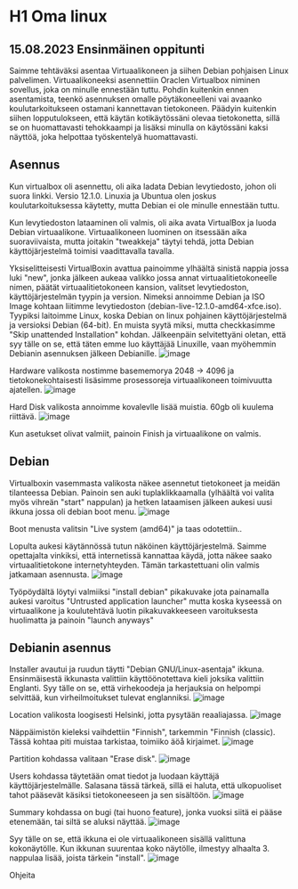 # H1 Oma linux

## 15.08.2023 Ensinmäinen oppitunti

Saimme tehtäväksi asentaa Virtuaalikoneen ja siihen Debian pohjaisen Linux palvelimen. Virtuaalikoneeksi asennettiin Oraclen Virtualbox niminen sovellus, joka on minulle ennestään tuttu. Pohdin kuitenkin ennen asentamista, teenkö asennuksen omalle pöytäkoneelleni vai avaanko koulutarkoitukseen ostamani kannettavan tietokoneen. Päädyin kuitenkin siihen lopputulokseen, että käytän kotikäytössäni olevaa tietokonetta, sillä se on huomattavasti tehokkaampi ja lisäksi minulla on käytössäni kaksi näyttöä, joka helpottaa työskentelyä huomattavasti.

## Asennus

Kun virtualbox oli asennettu, oli aika ladata Debian levytiedosto, johon oli suora linkki. Versio 12.1.0. Linuxia ja Ubuntua olen joskus koulutarkoituksessa käytetty, mutta Debian ei ole minulle ennestään tuttu. 

Kun levytiedoston lataaminen oli valmis, oli aika avata VirtualBox ja luoda Debian virtuaalikone. Virtuaalikoneen luominen on itsessään aika suoraviivaista, mutta joitakin "tweakkeja" täytyi tehdä, jotta Debian käyttöjärjestelmä toimisi vaadittavalla tavalla.

Yksiselitteisesti VirtualBoxin avattua painoimme ylhäältä sinistä nappia jossa luki "new", jonka jälkeen aukeaa valikko jossa annat virtuaalitietokoneelle nimen, päätät virtuaalitietokoneen kansion, valitset levytiedoston, käyttöjärjestelmän tyypin ja version. Nimeksi annoimme Debian ja ISO Image kohtaan liitimme levytiedoston (debian-live-12.1.0-amd64-xfce.iso). Tyypiksi laitoimme Linux, koska Debian on linux pohjainen käyttöjärjestelmä ja versioksi Debian (64-bit). En muista syytä miksi, mutta checkkasimme "Skip unattended Installation" kohdan. Jälkeenpäin selvitettyäni oletan, että syy tälle on se, että täten emme luo käyttäjää Linuxille, vaan myöhemmin Debianin asennuksen jälkeen Debianille.
![image](https://github.com/bgz859/linux-kurssi/assets/143337738/7b66c1a1-2ef6-474a-9f3e-2e947ee92504)

Hardware valikosta nostimme basememorya 2048 -> 4096 ja tietokonekohtaisesti lisäsimme prosessoreja virtuaalikoneen toimivuutta ajatellen.
![image](https://github.com/bgz859/linux-kurssi/assets/143337738/a6d8a623-4bba-4cfc-83da-378460385612)

Hard Disk valikosta annoimme kovalevlle lisää muistia. 60gb oli kuulema riittävä. 
![image](https://github.com/bgz859/linux-kurssi/assets/143337738/4a4b2e90-8290-4a71-9262-19b7b4b79f9b)

Kun asetukset olivat valmiit, painoin Finish ja virtuaalikone on valmis.

## Debian

Virtualboxin vasemmasta valikosta näkee asennetut tietokoneet ja meidän tilanteessa Debian. Painoin sen auki tuplaklikkaamalla (ylhäältä voi valita myös vihreän "start" nappulan) ja hetken lataamisen jälkeen aukesi uusi ikkuna jossa oli debian boot menu. 
![image](https://github.com/bgz859/linux-kurssi/assets/143337738/b517d40f-3f1a-44ad-9109-7b076368c71d)

Boot menusta valitsin "Live system (amd64)" ja taas odotettiin..

Lopulta aukesi käytännössä tutun näköinen käyttöjärjestelmä. Saimme opettajalta vinkiksi, että internetissä kannattaa käydä, jotta näkee saako virtuaalitietokone internetyhteyden. Tämän tarkastettuani olin valmis jatkamaan asennusta.
![image](https://github.com/bgz859/linux-kurssi/assets/143337738/7c1008e2-5b1b-4539-b191-81dd729a5fe5)

Työpöydältä löytyi valmiiksi "install debian" pikakuvake jota painamalla aukesi varoitus "Untrusted application launcher" mutta koska kyseessä on virtuaalikone ja koulutehtävä luotin pikakuvakkeeseen varoituksesta huolimatta ja painoin "launch anyways"

## Debianin asennus

Installer avautui ja ruudun täytti "Debian GNU/Linux-asentaja" ikkuna. Ensinmäisestä ikkunasta valittiin käyttöönotettava kieli joksika valittiin Englanti. Syy tälle on se, että virhekoodeja ja herjauksia on helpompi selvittää, kun virheilmoitukset tulevat englanniksi.
![image](https://github.com/bgz859/linux-kurssi/assets/143337738/a0a1eda0-828b-4c59-9974-41cceb6e69cf)

Location valikosta loogisesti Helsinki, jotta pysytään reaaliajassa.
![image](https://github.com/bgz859/linux-kurssi/assets/143337738/484e04ec-b51d-42f7-82e8-dcd39967e8a9)

Näppäimistön kieleksi vaihdettiin "Finnish", tarkemmin "Finnish (classic). Tässä kohtaa piti muistaa tarkistaa, toimiiko äöå kirjaimet.
![image](https://github.com/bgz859/linux-kurssi/assets/143337738/b0b2a472-68cb-4666-a724-9835f994c876)

Partition kohdassa valitaan "Erase disk".
![image](https://github.com/bgz859/linux-kurssi/assets/143337738/72e631dc-21d2-4954-994f-37ce9b6a733b)

Users kohdassa täytetään omat tiedot ja luodaan käyttäjä käyttöjärjestelmälle. Salasana tässä tärkeä, sillä ei haluta, että ulkopuoliset tahot pääsevät käsiksi tietokoneeseen ja sen sisältöön.
![image](https://github.com/bgz859/linux-kurssi/assets/143337738/c2de8326-2451-4fcf-9736-b74e53c62649)

Summary kohdassa on bugi (tai huono feature), jonka vuoksi siitä ei pääse etenemään, tai siltä se aluksi näyttää. 
![image](https://github.com/bgz859/linux-kurssi/assets/143337738/f2bf1584-7efb-4b61-bc30-40e6a6dad161)

Syy tälle on se, että ikkuna ei ole virtuaalikoneen sisällä valittuna kokonäytölle. Kun ikkunan suurentaa koko näytölle, ilmestyy alhaalta 3. nappulaa lisää, joista tärkein "install".
![image](https://github.com/bgz859/linux-kurssi/assets/143337738/d0aef1bd-3405-426c-8566-da0c19c0d911)

Ohjeita 








